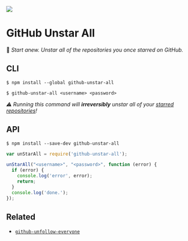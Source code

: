 ![](https://d13yacurqjgara.cloudfront.net/users/2014/screenshots/1095158/attachments/137262/octocat.svg)

# GitHub Unstar All

:fallen_leaf: _Start anew. Unstar all of the repositories you once starred on GitHub._

## CLI

```
$ npm install --global github-unstar-all
```

```
$ github-unstar-all <username> <password>
```

_:warning: Running this command will **irreversibly** unstar all of your [starred repositories](https://github.com/stars)!_

## API

```
$ npm install --save-dev github-unstar-all
```

```javascript
var unStarAll = require('github-unstar-all');

unStarAll("<username>", "<password>", function (error) {
  if (error) {
    console.log('error', error);
    return;
  }
  console.log('done.');
});
```

## Related

- [`github-unfollow-everyone`](https://github.com/alexbooker/github-unfollow-everyone)
